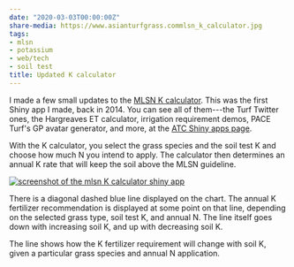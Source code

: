 ```yaml
---
date: "2020-03-03T00:00:00Z"
share-media: https://www.asianturfgrass.commlsn_k_calculator.jpg
tags:
- mlsn
- potassium
- web/tech
- soil test
title: Updated K calculator
---
```


I made a few small updates to the [MLSN K calculator](https://asianturfgrass.shinyapps.io/mlsn_K/). This was the first Shiny app I made, back in 2014. You can see all of them---the Turf Twitter ones, the Hargreaves ET calculator, irrigation requirement demos, PACE Turf's GP avatar generator, and more, at the [ATC Shiny apps page](https://www.asianturfgrass.com/shiny/).

With the K calculator, you select the grass species and the soil test K and choose how much N you intend to apply. The calculator then determines an annual K rate that will keep the soil above the MLSN guideline.

[![screenshot of the mlsn K calculator shiny app](mlsn_k_calculator.jpg)](https://asianturfgrass.shinyapps.io/mlsn_K/)

There is a diagonal dashed blue line displayed on the chart. The annual K fertilizer recommendation is displayed at some point on that line, depending on the selected grass type, soil test K, and annual N. The line itself goes down with increasing soil K, and up with decreasing soil K.

The line shows how the K fertilizer requirement will change with soil K, given a particular grass species and annual N application. 
